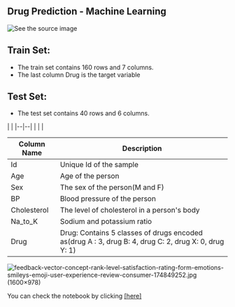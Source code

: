 

## **Drug Prediction - Machine Learning** 

![See the source image](https://www.yourdrugtesting.com/wp-content/uploads/2020/02/AdobeStock_299392798-scaled.jpeg)


## Train Set:

-   The train set contains  160  rows and  7  columns.
-   The last column  Drug  is the target variable


## Test Set:

-   The test set contains  40  rows and  6  columns.


|  |
|--|--|
|  |  |

|Column Name  | Description |
|--|--|
| Id  | Unique Id of the sample |
| Age | Age of the person|
| Sex| The sex of the person(M and F) |
| BP| Blood pressure of the person |
| Cholesterol| The level of cholesterol in a person's body |
| Na_to_K| Sodium and potassium ratio |
| Drug| Drug: Contains 5 classes of drugs encoded as(drug A : 3, drug B: 4, drug C: 2, drug X: 0, drug Y: 1) |


![feedback-vector-concept-rank-level-satisfaction-rating-form-emotions-smileys-emoji-user-experience-review-consumer-174849252.jpg (1600×978)](https://thumbs.dreamstime.com/z/feedback-vector-concept-rank-level-satisfaction-rating-form-emotions-smileys-emoji-user-experience-review-consumer-174849252.jpg)

You can check the notebook by clicking [\[here\]](https://github.com/abhaysarkar25/Drug-Prediction---Machine-Learning)
